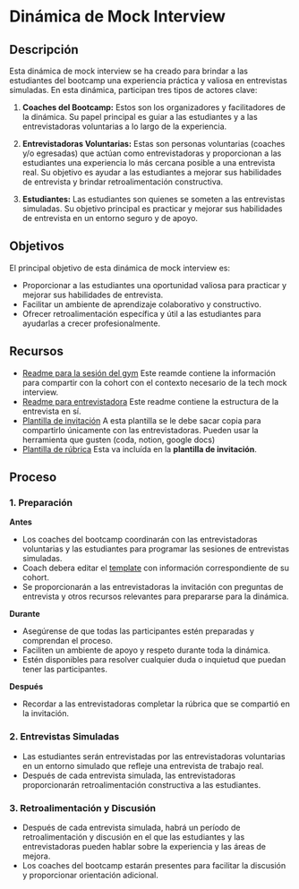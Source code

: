 # Dinámica de Mock Interview

## Descripción

Esta dinámica de mock interview se ha creado para brindar a las estudiantes del
bootcamp una experiencia práctica y valiosa en entrevistas simuladas. En esta
dinámica, participan tres tipos de actores clave:

1. **Coaches del Bootcamp:** Estos son los organizadores y facilitadores de la
   dinámica. Su papel principal es guiar a las estudiantes y a las
   entrevistadoras voluntarias a lo largo de la experiencia.

2. **Entrevistadoras Voluntarias:** Estas son personas voluntarias (coaches y/o
   egresadas) que actúan como entrevistadoras y proporcionan a las estudiantes
   una experiencia lo más cercana posible a una entrevista real. Su objetivo es
   ayudar a las estudiantes a mejorar sus habilidades de entrevista y brindar
   retroalimentación constructiva.

3. **Estudiantes:** Las estudiantes son quienes se someten a las entrevistas
   simuladas. Su objetivo principal es practicar y mejorar sus habilidades de
   entrevista en un entorno seguro y de apoyo.

## Objetivos

El principal objetivo de esta dinámica de mock interview es:

- Proporcionar a las estudiantes una oportunidad valiosa para practicar y
  mejorar sus habilidades de entrevista.
- Facilitar un ambiente de aprendizaje colaborativo y constructivo.
- Ofrecer retroalimentación específica y útil a las estudiantes para ayudarlas a
  crecer profesionalmente.

## **Recursos**

- [Readme para la sesión del gym](./README-session.md) Este reamde contiene la
  información para compartir con la cohort con el contexto necesario de la tech
  mock interview.
- [Readme para entrevistadora](./README-interviewer.md) Este readme contiene la
  estructura de la entrevista en sí.
- [Plantilla de invitación](./invitation-template.md) A esta plantilla se le
  debe sacar copia para compartirlo únicamente con las entrevistadoras. Pueden
  usar la herramienta que gusten (coda, notion, google docs)
- [Plantilla de
  rúbrica](https://docs.google.com/spreadsheets/d/1aAL4r4sEqdVZEVgqm5iYJAhBLeeZxLAZ4egoqxH2-ys/edit?usp=sharing)
  Esta va incluída en la **plantilla de invitación**.

## Proceso

### 1. Preparación

**Antes**

- Los coaches del bootcamp coordinarán con las entrevistadoras voluntarias y las
  estudiantes para programar las sesiones de entrevistas simuladas.
- Coach debera editar el [template](./invitation-template.md) con información
  correspondiente de su cohort.
- Se proporcionarán a las entrevistadoras la invitación con preguntas de
  entrevista y otros recursos relevantes para prepararse para la dinámica.

**Durante**

- Asegúrense de que todas las participantes estén preparadas y comprendan el
  proceso.
- Faciliten un ambiente de apoyo y respeto durante toda la dinámica.
- Estén disponibles para resolver cualquier duda o inquietud que puedan tener
  las participantes.

**Después**

- Recordar a las entrevistadoras completar la rúbrica que se compartió en la
  invitación.

### 2. Entrevistas Simuladas

- Las estudiantes serán entrevistadas por las entrevistadoras voluntarias en un
  entorno simulado que refleje una entrevista de trabajo real.
- Después de cada entrevista simulada, las entrevistadoras proporcionarán
  retroalimentación constructiva a las estudiantes.

### 3. Retroalimentación y Discusión

- Después de cada entrevista simulada, habrá un período de retroalimentación y
  discusión en el que las estudiantes y las entrevistadoras pueden hablar sobre
  la experiencia y las áreas de mejora.
- Los coaches del bootcamp estarán presentes para facilitar la discusión y
  proporcionar orientación adicional.
